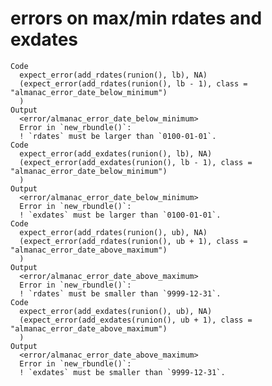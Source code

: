 # errors on max/min rdates and exdates

    Code
      expect_error(add_rdates(runion(), lb), NA)
      (expect_error(add_rdates(runion(), lb - 1), class = "almanac_error_date_below_minimum")
      )
    Output
      <error/almanac_error_date_below_minimum>
      Error in `new_rbundle()`:
      ! `rdates` must be larger than `0100-01-01`.
    Code
      expect_error(add_exdates(runion(), lb), NA)
      (expect_error(add_exdates(runion(), lb - 1), class = "almanac_error_date_below_minimum")
      )
    Output
      <error/almanac_error_date_below_minimum>
      Error in `new_rbundle()`:
      ! `exdates` must be larger than `0100-01-01`.
    Code
      expect_error(add_rdates(runion(), ub), NA)
      (expect_error(add_rdates(runion(), ub + 1), class = "almanac_error_date_above_maximum")
      )
    Output
      <error/almanac_error_date_above_maximum>
      Error in `new_rbundle()`:
      ! `rdates` must be smaller than `9999-12-31`.
    Code
      expect_error(add_exdates(runion(), ub), NA)
      (expect_error(add_exdates(runion(), ub + 1), class = "almanac_error_date_above_maximum")
      )
    Output
      <error/almanac_error_date_above_maximum>
      Error in `new_rbundle()`:
      ! `exdates` must be smaller than `9999-12-31`.

